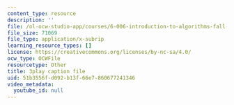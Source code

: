 ```yaml
---
content_type: resource
description: ''
file: /ol-ocw-studio-app/courses/6-006-introduction-to-algorithms-fall-2011/51b3556fd092b13f66e7860677241346_HtSuA80QTyo.srt
file_size: 71069
file_type: application/x-subrip
learning_resource_types: []
license: https://creativecommons.org/licenses/by-nc-sa/4.0/
ocw_type: OCWFile
resourcetype: Other
title: 3play caption file
uid: 51b3556f-d092-b13f-66e7-860677241346
video_metadata:
  youtube_id: null
---
```

